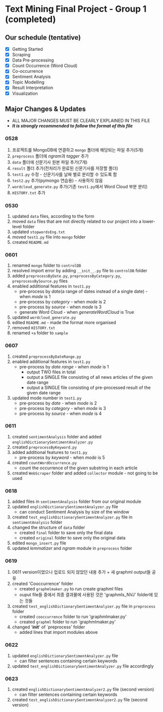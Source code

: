 # Text Mining Final Project - Group 1 (completed)

## Our schedule (tentative)
- [x] Getting Started
- [x] Scraping
- [x] Data Pre-processing
- [x] Count Occurrence (Word Cloud)
- [x] Co-occurrence
- [x] Sentiment Analysis
- [x] Topic Modelling
- [x] Result Interpretation
- [x] Visualization

## Major Changes & Updates
*  ALL MAJOR CHANGES MUST BE CLEARLY EXPLAINED IN THIS FILE
* ***It is strongly recommended to follow the format of this file***

### 0528
1. 프로젝트를 MongoDB에 연결하고 `mongo` 폴더에 해당되는 파일 추가(5개)
1. `preprocess` 폴더에 *ngram*과 *tagger* 추가
1. `data` 폴더에 신문기사 원본 파일 추가(7개)
1. `result` 폴더 추가(전처리가 완료된 신문기사를 저장할 폴더)
1. `test1.py` 수정 - 신문기사를 날짜 별로 분리할 수 있도록 함
1. `test2.py` 추가(pymongo 연습용) - 사용하지 않음
1. `wordcloud_generate.py` 추가(기존 `test1.py`에서 Word Cloud 부분 분리)
1. `HISTORY.txt` 추가

### 0530
1. updated `data` files, according to the form
1. moved `data` files that are not directly related to our project into a lower-level folder
1. updated `stopwordsEng.txt`
1. moved `test1.py` file into `mongo` folder
1. created `README.md`

### 0601
1. renamed `mongo` folder to `controlDB`
1. resolved import error by adding `__init__.py` file to `controlDB` folder
1. added `preprocessByDate.py`, `preprocessByCategory.py`, `preprocessBySource.py` files
1. enabled additional features in `test1.py`
   * pre-process by *date*(a range of dates instead of a single date) - when *mode* is 1
   * pre-process by *category* - when *mode* is 2
   * pre-process by *source* - when *mode* is 3
   * generate Word Cloud - when *generateWordCloud* is True
1. updated `wordcloud_generate.py`
1. edited `README.md` - made the format more organised
1. removed `HISTORY.txt`
1. renamed `+a` folder to `sample`

### 0607
1. created `preprocessByDateRange.py`
1. enabled additional features in `test1.py`
   * pre-process by *date range* - when *mode* is 1
     * output TWO files in total
     * output a SINGLE file consisting of all news articles of the given date range
     * output a SINGLE file consisting of pre-processed result of the given date range
1. updated mode number in `test1.py`
    * pre-process by *date* - when *mode* is 2
    * pre-process by *category* - when *mode* is 3
    * pre-process by *source* - when *mode* is 4

### 0611
1. created `sentimentAnalysis` folder and added `englishDictionarySentimentAnalyzer.py`
1. created `preprocessByKeyword.py`
1. added additional features to `test1.py`
   * pre-process by *keyword* - when *mode* is 5
1. created `countWordOccurrence.py`
   * count the occurrence of the given substring in each article
1. created `WebScraper` folder and added `collector` module - not going to be used

### 0618
1. added files in `sentimentAnalysis` folder from our original module
1. updated `englishDictionarySentimentAnalyzer.py` file
   * can conduct Sentiment Analysis by size of the window
1. created `test_englishDictionarySentimentAnalyzer.py` file in `sentimentAnalysis` folder
1. changed the structure of `data` folder
   * created `final` folder to save only the final data
   * created `original` folder to save only the original data
1. edited `mongo_insert.py` file
1. updated *lemmatizer* and *ngram* module in `preprocess` folder

### 0619
1. 0611 version이었으나 업로드 되지 않았던 내용 추가 + 새 graphml output들 공유
1. created 'Cooccurrence' folder
   * created `graphmlmaker.py` to run create graphml files
   * ouput file들 중에서 최종 결과물에 사용된 것은 'graphmls_NVJ' folder에 있는 것들
1. created `test_englishDictionarySentimentAnalyzer.py` file in `preprocess` folder
   * created `cooccurrence` folder to run 'graphmlmaker.py'
   * created `graphml` folder to run 'graphmlmaker.py'
1. changed  '__init__' of `preprocess' folder
   * added lines that import modules above

### 0622
1. updated `englishDictionarySentimentAnalyzer.py` file
   * can filter sentences containing certain keywords
1. updated `test_englishDictionarySentimentAnalyzer.py` file accordingly

### 0623
1. created `englishDictionarySentimentAnalyzer2.py` file (second version)
   * can filter sentences containing certain keywords
1. created `test_englishDictionarySentimentAnalyzer2.py` file (second version)